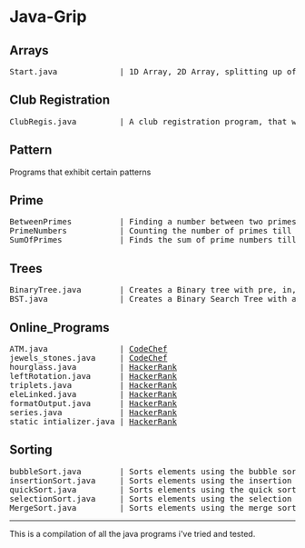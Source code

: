 # Java-Grip
## Arrays
<pre>
Start.java             | 1D Array, 2D Array, splitting up of a string
</pre>
## Club Registration
<pre>
ClubRegis.java         | A club registration program, that was given as a school project.
</pre>
## Pattern
Programs that exhibit certain patterns
## Prime
<pre>
BetweenPrimes          | Finding a number between two primes.
PrimeNumbers           | Counting the number of primes till a given point
SumOfPrimes            | Finds the sum of prime numbers till a given point
</pre>
## Trees
<pre>
BinaryTree.java        | Creates a Binary tree with pre, in, post order outputs.
BST.java               | Creates a Binary Search Tree with all the required operations.
</pre>
## Online_Programs
<pre>
ATM.java               | <a href="https://www.codechef.com/problems/HS08TEST">CodeChef</a>
jewels_stones.java     | <a href="https://www.codechef.com/problems/STONES">CodeChef</a>
hourglass.java         | <a href="https://www.hackerrank.com/challenges/2d-array/problem">HackerRank</a>
leftRotation.java      | <a href="https://www.hackerrank.com/challenges/array-left-rotation/problem">HackerRank</a>
triplets.java          | <a href="https://www.hackerrank.com/challenges/compare-the-triplets/problem">HackerRank</a>
eleLinked.java         | <a href="https://www.hackerrank.com/challenges/print-the-elements-of-a-linked-list/problem">HackerRank</a>
formatOutput.java      | <a href="https://www.hackerrank.com/challenges/java-output-formatting/problem">HackerRank</a>
series.java            | <a href="https://www.hackerrank.com/challenges/java-loops/problem?h_r=profile">HackerRank</a>
static_intializer.java | <a href="https://www.hackerrank.com/challenges/java-static-initializer-block/problem">HackerRank</a>
</pre>
## Sorting
<pre>
bubbleSort.java        | Sorts elements using the bubble sort algorithm
insertionSort.java     | Sorts elements using the insertion sort algorithm
quickSort.java         | Sorts elements using the quick sort algorithm
selectionSort.java     | Sorts elements using the selection sort algorithm
MergeSort.java         | Sorts elements using the merge sort algorithm
</pre>
---
 This is a compilation of all the java programs i've tried and tested.
